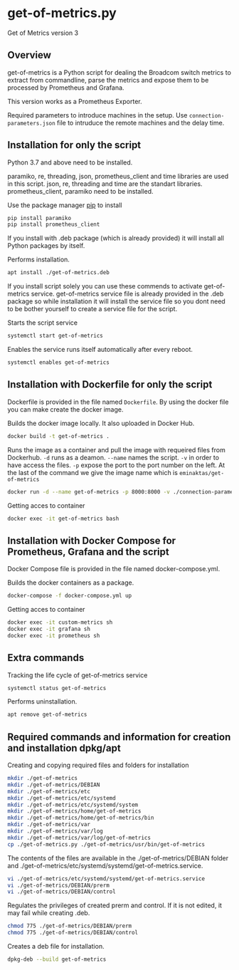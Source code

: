 # get-of-metrics.py

Get of Metrics version 3

## Overview

get-of-metrics is a Python script for dealing the Broadcom switch metrics to extract from commandline, parse the metrics and expose them to be processed by Prometheus and Grafana.

This version works as a Prometheus Exporter.

Required parameters to introduce machines in the setup. Use `connection-parameters.json` file to intruduce the remote machines and the delay time.

## Installation for only the script

Python 3.7 and above need to be installed.

paramiko, re, threading, json, prometheus_client and time libraries are used in this script. json, re, threading and time are the standart libraries. prometheus_client, paramiko need to be installed.

Use the package manager [pip](https://pip.pypa.io/en/stable/) to install 

```bash
pip install paramiko
pip install prometheus_client
```

If you install with .deb package (which is already provided) it will install all Python packages by itself.

Performs installation.

```bash 
apt install ./get-of-metrics.deb
```

If you install script solely you can use these commends to activate get-of-metrics service. get-of-metrics service file is already provided in the .deb package so while installation it will install the service file so you dont need to be bother yourself to create a service file for the script.

Starts the script service

```bash
systemctl start get-of-metrics
```

Enables the service runs itself automatically after every reboot.

```bash
systemctl enables get-of-metrics
```


## Installation with Dockerfile for only the script

Dockerfile is provided in the file named `Dockerfile`. By using the docker file you can make create the docker image.

Builds the docker image locally. It also uploaded in Docker Hub.

```bash
docker build -t get-of-metrics .
```
Runs the image as a container and pull the image with requeired files from Dockerhub.
`-d` runs as a deamon.
`--name` names the script.
`-v` in order to have access the files.
`-p` expose the port to the port number on the left.
At the last of the command we give the image name which is `eminaktas/get-of-metrics`

```bash
docker run -d --name get-of-metrics -p 8000:8000 -v ./connection-parameters.json:/get-of-metrics/connection-parameters.json -v ./logs:/get-of-metrics/logs eminaktas/get-of-metrics
```

Getting acces to container

```bash
docker exec -it get-of-metrics bash
```

## Installation with Docker Compose for Prometheus, Grafana and the script

Docker Compose file is provided in the file named docker-compose.yml.

Builds the docker containers as a package.

```bash
docker-compose -f docker-compose.yml up
```

Getting acces to container

```bash
docker exec -it custom-metrics sh
docker exec -it grafana sh
docker exec -it prometheus sh
```

## Extra commands

Tracking the life cycle of get-of-metrics service

```bash
systemctl status get-of-metrics
```

Performs uninstallation.

```bash
apt remove get-of-metrics
```

## Required commands and information for creation and installation dpkg/apt

Creating and copying required files and folders for installation

```bash
mkdir ./get-of-metrics
mkdir ./get-of-metrics/DEBIAN
mkdir ./get-of-metrics/etc
mkdir ./get-of-metrics/etc/systemd
mkdir ./get-of-metrics/etc/systemd/system
mkdir ./get-of-metrics/home/get-of-metrics
mkdir ./get-of-metrics/home/get-of-metrics/bin
mkdir ./get-of-metrics/var
mkdir ./get-of-metrics/var/log
mkdir ./get-of-metrics/var/log/get-of-metrics
cp ./get-of-metrics.py ./get-of-metrics/usr/bin/get-of-metrics
```

The contents of the files are available in the ./get-of-metrics/DEBIAN folder and ./get-of-metrics/etc/systemd/systemd/get-of-metrics.service.

```bash
vi ./get-of-metrics/etc/systemd/systemd/get-of-metrics.service
vi ./get-of-metrics/DEBIAN/prerm
vi ./get-of-metrics/DEBIAN/control
```

Regulates the privileges of created prerm and control. If it is not edited, it may fail while creating .deb.

```bash
chmod 775 ./get-of-metrics/DEBIAN/prerm
chmod 775 ./get-of-metrics/DEBIAN/control
```

Creates a deb file for installation.

```bash
dpkg-deb --build get-of-metrics
```
